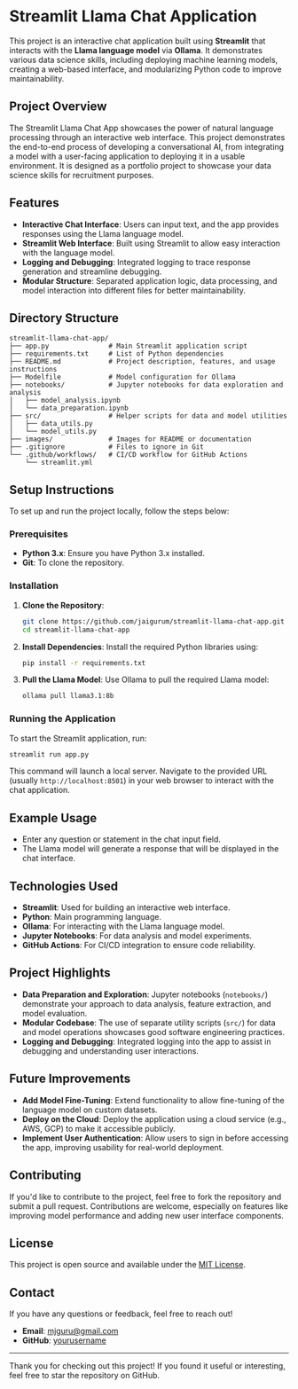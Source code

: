 # Streamlit Llama Chat Application

This project is an interactive chat application built using **Streamlit** that interacts with the **Llama language model** via **Ollama**. It demonstrates various data science skills, including deploying machine learning models, creating a web-based interface, and modularizing Python code to improve maintainability.

## Project Overview

The Streamlit Llama Chat App showcases the power of natural language processing through an interactive web interface. This project demonstrates the end-to-end process of developing a conversational AI, from integrating a model with a user-facing application to deploying it in a usable environment. It is designed as a portfolio project to showcase your data science skills for recruitment purposes.

## Features

- **Interactive Chat Interface**: Users can input text, and the app provides responses using the Llama language model.
- **Streamlit Web Interface**: Built using Streamlit to allow easy interaction with the language model.
- **Logging and Debugging**: Integrated logging to trace response generation and streamline debugging.
- **Modular Structure**: Separated application logic, data processing, and model interaction into different files for better maintainability.

## Directory Structure

```
streamlit-llama-chat-app/
├── app.py               # Main Streamlit application script
├── requirements.txt     # List of Python dependencies
├── README.md            # Project description, features, and usage instructions
├── Modelfile            # Model configuration for Ollama
├── notebooks/           # Jupyter notebooks for data exploration and analysis
│   ├── model_analysis.ipynb
│   └── data_preparation.ipynb
├── src/                 # Helper scripts for data and model utilities
│   ├── data_utils.py
│   └── model_utils.py
├── images/              # Images for README or documentation
├── .gitignore           # Files to ignore in Git
└── .github/workflows/   # CI/CD workflow for GitHub Actions
    └── streamlit.yml
```

## Setup Instructions

To set up and run the project locally, follow the steps below:

### Prerequisites
- **Python 3.x**: Ensure you have Python 3.x installed.
- **Git**: To clone the repository.

### Installation

1. **Clone the Repository**:
   ```bash
   git clone https://github.com/jaigurum/streamlit-llama-chat-app.git
   cd streamlit-llama-chat-app
   ```

2. **Install Dependencies**:
   Install the required Python libraries using:
   ```bash
   pip install -r requirements.txt
   ```

3. **Pull the Llama Model**:
   Use Ollama to pull the required Llama model:
   ```bash
   ollama pull llama3.1:8b
   ```

### Running the Application

To start the Streamlit application, run:
```bash
streamlit run app.py
```

This command will launch a local server. Navigate to the provided URL (usually `http://localhost:8501`) in your web browser to interact with the chat application.

## Example Usage

- Enter any question or statement in the chat input field.
- The Llama model will generate a response that will be displayed in the chat interface.

## Technologies Used

- **Streamlit**: Used for building an interactive web interface.
- **Python**: Main programming language.
- **Ollama**: For interacting with the Llama language model.
- **Jupyter Notebooks**: For data analysis and model experiments.
- **GitHub Actions**: For CI/CD integration to ensure code reliability.

## Project Highlights

- **Data Preparation and Exploration**: Jupyter notebooks (`notebooks/`) demonstrate your approach to data analysis, feature extraction, and model evaluation.
- **Modular Codebase**: The use of separate utility scripts (`src/`) for data and model operations showcases good software engineering practices.
- **Logging and Debugging**: Integrated logging into the app to assist in debugging and understanding user interactions.

## Future Improvements

- **Add Model Fine-Tuning**: Extend functionality to allow fine-tuning of the language model on custom datasets.
- **Deploy on the Cloud**: Deploy the application using a cloud service (e.g., AWS, GCP) to make it accessible publicly.
- **Implement User Authentication**: Allow users to sign in before accessing the app, improving usability for real-world deployment.

## Contributing

If you'd like to contribute to the project, feel free to fork the repository and submit a pull request. Contributions are welcome, especially on features like improving model performance and adding new user interface components.

## License

This project is open source and available under the [MIT License](LICENSE).

## Contact

If you have any questions or feedback, feel free to reach out!

- **Email**: mjguru@gmail.com
- **GitHub**: [yourusername](https://github.com/yourusername)

---

Thank you for checking out this project! If you found it useful or interesting, feel free to star the repository on GitHub.

